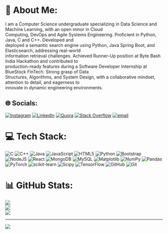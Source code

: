 # 💫 About Me:
I am a Computer Science undergraduate specializing in Data Science and Machine Learning, with an open minor in Cloud<br>Computing, DevOps and Agile Systems Engineering. Proficient in Python, Java, C and C++. Developed and<br>deployed a semantic search engine using Python, Java Spring Boot, and Elasticsearch, addressing real-world<br>information retrieval challenges. Achieved Runner-Up position at Byte Bash India Hackathon and contributed to<br>production-ready features during a Software Developer Internship at BlueStock FinTech. Strong grasp of Data<br>Structures, Algorithms, and System Design, with a collaborative mindset, attention to detail, and eagerness to<br>innovate in dynamic engineering environments.


## 🌐 Socials:
[![Instagram](https://img.shields.io/badge/Instagram-%23E4405F.svg?logo=Instagram&logoColor=white)](https://instagram.com/qaleelsha) [![LinkedIn](https://img.shields.io/badge/LinkedIn-%230077B5.svg?logo=linkedin&logoColor=white)](https://linkedin.com/in/https://www.linkedin.com/in/qaleel-sha-backer/) [![Quora](https://img.shields.io/badge/Quora-%23B92B27.svg?logo=Quora&logoColor=white)](https://quora.com/profile/QaleelSha) [![Stack Overflow](https://img.shields.io/badge/-Stackoverflow-FE7A16?logo=stack-overflow&logoColor=white)](https://stackoverflow.com/users/22972962) [![email](https://img.shields.io/badge/Email-D14836?logo=gmail&logoColor=white)](mailto:khaleelshabacker123@gmail.com) 

# 💻 Tech Stack:
![C](https://img.shields.io/badge/c-%2300599C.svg?style=for-the-badge&logo=c&logoColor=white) ![C++](https://img.shields.io/badge/c++-%2300599C.svg?style=for-the-badge&logo=c%2B%2B&logoColor=white) ![Java](https://img.shields.io/badge/java-%23ED8B00.svg?style=for-the-badge&logo=openjdk&logoColor=white) ![JavaScript](https://img.shields.io/badge/javascript-%23323330.svg?style=for-the-badge&logo=javascript&logoColor=%23F7DF1E) ![HTML5](https://img.shields.io/badge/html5-%23E34F26.svg?style=for-the-badge&logo=html5&logoColor=white) ![Python](https://img.shields.io/badge/python-3670A0?style=for-the-badge&logo=python&logoColor=ffdd54) ![Bootstrap](https://img.shields.io/badge/bootstrap-%238511FA.svg?style=for-the-badge&logo=bootstrap&logoColor=white) ![NodeJS](https://img.shields.io/badge/node.js-6DA55F?style=for-the-badge&logo=node.js&logoColor=white) ![React](https://img.shields.io/badge/react-%2320232a.svg?style=for-the-badge&logo=react&logoColor=%2361DAFB) ![MongoDB](https://img.shields.io/badge/MongoDB-%234ea94b.svg?style=for-the-badge&logo=mongodb&logoColor=white) ![MySQL](https://img.shields.io/badge/mysql-4479A1.svg?style=for-the-badge&logo=mysql&logoColor=white) ![Matplotlib](https://img.shields.io/badge/Matplotlib-%23ffffff.svg?style=for-the-badge&logo=Matplotlib&logoColor=black) ![NumPy](https://img.shields.io/badge/numpy-%23013243.svg?style=for-the-badge&logo=numpy&logoColor=white) ![Pandas](https://img.shields.io/badge/pandas-%23150458.svg?style=for-the-badge&logo=pandas&logoColor=white) ![PyTorch](https://img.shields.io/badge/PyTorch-%23EE4C2C.svg?style=for-the-badge&logo=PyTorch&logoColor=white) ![scikit-learn](https://img.shields.io/badge/scikit--learn-%23F7931E.svg?style=for-the-badge&logo=scikit-learn&logoColor=white) ![Scipy](https://img.shields.io/badge/SciPy-%230C55A5.svg?style=for-the-badge&logo=scipy&logoColor=%white) ![TensorFlow](https://img.shields.io/badge/TensorFlow-%23FF6F00.svg?style=for-the-badge&logo=TensorFlow&logoColor=white) ![GitHub](https://img.shields.io/badge/github-%23121011.svg?style=for-the-badge&logo=github&logoColor=white) ![Git](https://img.shields.io/badge/git-%23F05033.svg?style=for-the-badge&logo=git&logoColor=white)
# 📊 GitHub Stats:
![](https://github-readme-stats.vercel.app/api?username=QaleelSha&theme=dark&hide_border=false&include_all_commits=false&count_private=false)<br/>
![](https://nirzak-streak-stats.vercel.app/?user=QaleelSha&theme=dark&hide_border=false)<br/>
![](https://github-readme-stats.vercel.app/api/top-langs/?username=QaleelSha&theme=dark&hide_border=false&include_all_commits=false&count_private=false&layout=compact)

---
[![](https://visitcount.itsvg.in/api?id=QaleelSha&icon=0&color=0)](https://visitcount.itsvg.in)

<!-- Proudly created with GPRM ( https://gprm.itsvg.in ) -->